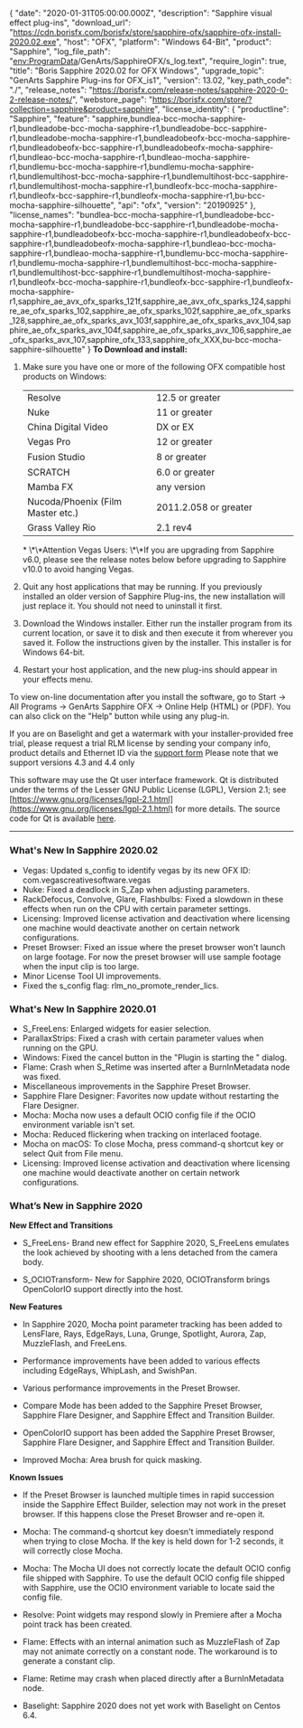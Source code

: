 {
  "date": "2020-01-31T05:00:00.000Z",
  "description": "Sapphire visual effect plug-ins",
  "download_url": "https://cdn.borisfx.com/borisfx/store/sapphire-ofx/sapphire-ofx-install-2020.02.exe",
  "host": "OFX",
  "platform": "Windows 64-Bit",
  "product": "Sapphire",
  "log_file_path": "<env:ProgramData>/GenArts/SapphireOFX/s_log.text",
  "require_login": true,
  "title": "Boris Sapphire 2020.02 for OFX Windows",
  "upgrade_topic": "GenArts Sapphire Plug-ins for OFX_is1",
  "version": 13.02,
  "key_path_code": "./",
  "release_notes": "https://borisfx.com/release-notes/sapphire-2020-0-2-release-notes/",
  "webstore_page": "https://borisfx.com/store/?collection=sapphire&product=sapphire",
  "license_identity": {
    "productline": "Sapphire",
    "feature": "sapphire,bundlea-bcc-mocha-sapphire-r1,bundleadobe-bcc-mocha-sapphire-r1,bundleadobe-bcc-sapphire-r1,bundleadobe-mocha-sapphire-r1,bundleadobeofx-bcc-mocha-sapphire-r1,bundleadobeofx-bcc-sapphire-r1,bundleadobeofx-mocha-sapphire-r1,bundleao-bcc-mocha-sapphire-r1,bundleao-mocha-sapphire-r1,bundlemu-bcc-mocha-sapphire-r1,bundlemu-mocha-sapphire-r1,bundlemultihost-bcc-mocha-sapphire-r1,bundlemultihost-bcc-sapphire-r1,bundlemultihost-mocha-sapphire-r1,bundleofx-bcc-mocha-sapphire-r1,bundleofx-bcc-sapphire-r1,bundleofx-mocha-sapphire-r1,bu-bcc-mocha-sapphire-silhouette",
    "api": "ofx",
    "version": "20190925"
  },
  "license_names": "bundlea-bcc-mocha-sapphire-r1,bundleadobe-bcc-mocha-sapphire-r1,bundleadobe-bcc-sapphire-r1,bundleadobe-mocha-sapphire-r1,bundleadobeofx-bcc-mocha-sapphire-r1,bundleadobeofx-bcc-sapphire-r1,bundleadobeofx-mocha-sapphire-r1,bundleao-bcc-mocha-sapphire-r1,bundleao-mocha-sapphire-r1,bundlemu-bcc-mocha-sapphire-r1,bundlemu-mocha-sapphire-r1,bundlemultihost-bcc-mocha-sapphire-r1,bundlemultihost-bcc-sapphire-r1,bundlemultihost-mocha-sapphire-r1,bundleofx-bcc-mocha-sapphire-r1,bundleofx-bcc-sapphire-r1,bundleofx-mocha-sapphire-r1,sapphire_ae_avx_ofx_sparks_121f,sapphire_ae_avx_ofx_sparks_124,sapphire_ae_ofx_sparks_102,sapphire_ae_ofx_sparks_102f,sapphire_ae_ofx_sparks_128,sapphire_ae_ofx_sparks_avx_103f,sapphire_ae_ofx_sparks_avx_104,sapphire_ae_ofx_sparks_avx_104f,sapphire_ae_ofx_sparks_avx_106,sapphire_ae_ofx_sparks_avx_107,sapphire_ofx_133,sapphire_ofx_XXX,bu-bcc-mocha-sapphire-silhouette"
}
**To Download and install:**

1. Make sure you have one or more of the following OFX compatible host products on Windows:

   <table border="0" cellpadding="0" cellspacing="0">

   <tbody>

   <tr>

   <td style="width: 442px;">Resolve</td>

   <td style="width: 614px;">12.5 or greater</td>

   </tr>

   <tr>

   <td style="width: 442px;">Nuke</td>

   <td style="width: 614px;">11 or greater</td>

   </tr>

   <tr>

   <td style="width: 442px;">China Digital Video</td>

   <td style="width: 614px;">DX or EX</td>

   </tr>

   <tr>

   <td style="width: 442px;"><span style="line-height: 20.7999992370605px;">Vegas Pro</span></td>

   <td style="width: 614px;"><span style="line-height: 20.7999992370605px;">12 or greater</span></td>

   </tr>

   <tr>

   <td style="width: 442px;"><span style="line-height: 20.7999992370605px;">Fusion Studio</span></td>

   <td style="width: 614px;"><span style="line-height: 20.7999992370605px;">8 or greater</span></td>

   </tr>

   <tr>

   <td style="width: 442px;"><span style="line-height: 20.7999992370605px;">SCRATCH</span></td>

   <td style="width: 614px;"><span style="line-height: 20.7999992370605px;">6.0 or greater</span></td>

   </tr>

   <tr>

   <td style="width: 442px;">Mamba FX</td>

   <td style="width: 614px;">any version</td>

   </tr>

   <tr>

   <td style="width: 442px;">Nucoda/Phoenix (Film Master etc.)</td>

   <td style="width: 614px;">2011.2.058 or greater</td>

   </tr>

   <tr>

   <td style="width: 442px;">Grass Valley Rio</td>

   <td style="width: 614px;">2.1 rev4</td>

   </tr>

   </tbody>

   </table>
   * \*\*Attention Vegas Users: \*\*If you are upgrading from Sapphire v6.0, please see the release notes below before upgrading to Sapphire v10.0 to avoid hanging Vegas.
2. Quit any host applications that may be running.
   If you previously installed an older version of Sapphire Plug-ins, the new installation will just replace it. You should not need to uninstall it first.
3. Download the Windows installer.
   Either run the installer program from its current location, or save it to disk and then execute it from wherever you saved it. Follow the instructions given by the installer. This installer is for Windows 64-bit.
4. Restart your host application, and the new plug-ins should appear in your effects menu.

To view on-line documentation after you install the software, go to Start -> All Programs -> GenArts Sapphire OFX -> Online Help (HTML) or (PDF). You can also click on the "Help" button while using any plug-in.

If you are on Baselight and get a watermark with your installer-provided free trial, please request a trial RLM license by sending your company info, product details and Ethernet ID via the [support form](/support/open-a-case/) Please note that we support versions 4.3 and 4.4 only

This software may use the Qt user interface framework. Qt is distributed under the terms of the Lesser GNU Public License (LGPL), Version 2.1; see [https://www.gnu.org/licenses/lgpl-2.1.html](https://www.gnu.org/licenses/lgpl-2.1.html) for more details. The source code for Qt is available [here](https://cdn.borisfx.com/downloads/?&product=Sapphire&host=OFX%20Hosts).

<hr>

### What's New In Sapphire 2020.02
* Vegas: Updated s_config to identify vegas by its new OFX ID: com.vegascreativesoftware.vegas
* Nuke: Fixed a deadlock in S_Zap when adjusting parameters.
* RackDefocus, Convolve, Glare, Flashbulbs: Fixed a slowdown in these effects when run on the CPU with certain parameter settings.
* Licensing: Improved license activation and deactivation where licensing one machine would deactivate another on certain network configurations.
* Preset Browser: Fixed an issue where the preset browser won't launch on large footage. For now the preset browser will use sample footage when the input clip is too large.
* Minor License Tool UI improvements.
* Fixed the s_config flag: rlm_no_promote_render_lics.


### What's New In Sapphire 2020.01
* S_FreeLens: Enlarged widgets for easier selection.
* ParallaxStrips: Fixed a crash with certain parameter values when running on the GPU.
* Windows: Fixed the cancel button in the "Plugin is starting the <App>" dialog.
* Flame: Crash when S_Retime was inserted after a BurnInMetadata node was fixed.
* Miscellaneous improvements in the Sapphire Preset Browser.
* Sapphire Flare Designer: Favorites now update without restarting the Flare Designer.
* Mocha: Mocha now uses a default OCIO config file if the OCIO environment variable isn't set.
* Mocha: Reduced flickering when tracking on interlaced footage.
* Mocha on macOS: To close Mocha, press command-q shortcut key or select Quit from File menu.
* Licensing: Improved license activation and deactivation where licensing one machine would deactivate another on certain network configurations.

### What’s New in Sapphire 2020


**New Effect and Transitions**

* S_FreeLens- Brand new effect for Sapphire 2020, S_FreeLens emulates the look achieved by shooting with a lens detached from the camera body.

* S_OCIOTransform- New for Sapphire 2020, OCIOTransform brings OpenColorIO support directly into the host.


**New Features**

* In Sapphire 2020, Mocha point parameter tracking has been added to LensFlare, Rays, EdgeRays, Luna, Grunge, Spotlight, Aurora, Zap, MuzzleFlash, and FreeLens.

* Performance improvements have been added to various effects including EdgeRays, WhipLash, and SwishPan.

* Various performance improvements in the Preset Browser.

* Compare Mode has been added to the Sapphire Preset Browser, Sapphire Flare Designer, and Sapphire Effect and Transition Builder.

* OpenColorIO support has been added the Sapphire Preset Browser, Sapphire Flare Designer, and Sapphire Effect and Transition Builder.

* Improved Mocha: Area brush for quick masking.

**Known Issues**

* If the Preset Browser is launched multiple times in rapid succession inside the Sapphire Effect Builder, selection may not work in the preset browser.  If this happens close the Preset Browser and re-open it.

* Mocha: The command-q shortcut key doesn't immediately respond when trying to close Mocha.  If the key is held down for 1-2 seconds, it will correctly close Mocha.

* Mocha: The Mocha UI does not correctly locate the default OCIO config file shipped with Sapphire.  To use the default OCIO config file shipped with Sapphire, use the OCIO environment variable to locate said the config file.

* Resolve: Point widgets may respond slowly in Premiere after a Mocha point track has been created.

* Flame: Effects with an internal animation such as MuzzleFlash of Zap may not animate correctly on a constant node. The workaround is to generate a constant clip.

* Flame: Retime may crash when placed directly after a BurnInMetadata node.

* Baselight: Sapphire 2020 does not yet work with Baselight on Centos 6.4.

